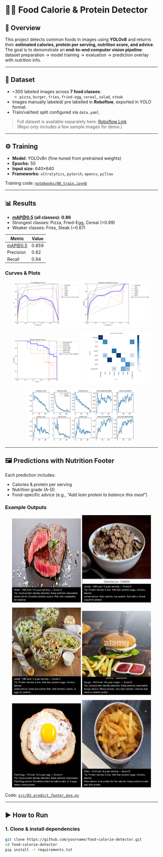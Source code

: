 # 🍔🥗 Food Calorie & Protein Detector  

## 📌 Overview  
This project detects common foods in images using **YOLOv8** and returns their **estimated calories, protein per serving, nutrition score, and advice**.  
The goal is to demonstrate an **end-to-end computer vision pipeline**: dataset preparation → model training → evaluation → prediction overlay with nutrition info.  

---

## 📂 Dataset  
- ~300 labeled images across **7 food classes**:  
  - `pizza`, `burger`, `fries`, `fried-egg`, `cereal`, `salad`, `steak`  
- Images manually labeled/ pre labelled in **Roboflow**, exported in YOLO format.  
- Train/val/test split configured via `data.yaml`.  

> Full dataset is available separately here: [Roboflow Link](https://app.roboflow.com/ds/qJsgBisufh?key=DYRO4x17CP)  
> (Repo only includes a few sample images for demo.)  

---

## ⚙️ Training  
- **Model:** YOLOv8n (fine-tuned from pretrained weights)  
- **Epochs:** 50  
- **Input size:** 640×640  
- **Frameworks:** `ultralytics`, `pytorch`, `opencv`, `pillow`  

Training code: [`notebooks/00_train.ipynb`](notebooks/00_train.ipynb)  

---

## 📊 Results  

- **mAP@0.5 (all classes): 0.86**  
- Strongest classes: Pizza, Fried-Egg, Cereal (>0.99)  
- Weaker classes: Fries, Steak (~0.67)  

| Metric      | Value |
|-------------|-------|
| mAP@0.5     | 0.859 |
| Precision   | 0.82  |
| Recall      | 0.94  |

### Curves & Plots  

<p align="center">
  <img src="results/BoxF1_curve.png" width="45%">
  <img src="results/BoxP_curve.png" width="45%">
</p>  

<p align="center">
  <img src="results/BoxPR_curve.png" width="45%">
  <img src="results/confusion_matrix_normalized.png" width="45%">
</p>  

<p align="center">
  <img src="results/results.png" width="70%">
</p>  

---

## 🖼️ Predictions with Nutrition Footer  

Each prediction includes:  
- Calories & protein per serving  
- Nutrition grade (A–D)  
- Food-specific advice (e.g., *“Add lean protein to balance this meal”*)  

### Example Outputs  

<p align="center">
  <img src="sample_results/1.jpg" width="45%">
  <img src="sample_results/2.jpg" width="45%">
</p>  

<p align="center">
  <img src="sample_results/3.jpg" width="45%">
  <img src="sample_results/4.jpg" width="45%">
</p>  

<p align="center">
  <img src="sample_results/5.jpg" width="45%">
  <img src="sample_results/6.jpg" width="45%">
</p>  

Code: [`src/03_predict_footer_msg.py`](src/03_predict_footer_msg.py)  

---

## ▶️ How to Run  

### 1. Clone & install dependencies  
```bash
git clone https://github.com/yourname/food-calorie-detector.git
cd food-calorie-detector
pip install -r requirements.txt
